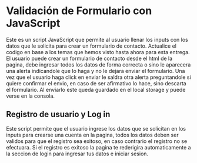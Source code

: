 # Validación de Formulario con JavaScript

Este es un script JavaScript que permite al usuario llenar los inputs con los datos que le solicita para crear un formulario de contacto. Actualice el codigo en base a los temas que hemos visto hasta ahora para esta entrega. El usuario puede crear un formulario de contacto desde el html de la pagina, debe ingresar todos los datos de forma correcta o sino le aparecera una alerta indicandole que lo haga y no le dejara enviar el formulario. Una vez que el usuario haga click en enviar le saldra otra alerta preguntandole si quiere confirmar el envio, en caso de ser afirmativo lo hace, sino descarta el formulario. Al enviarlo este queda guardado en el local storage y puede verse en la consola.

## Registro de usuario y Log in

Este script permite que el usuario ingrese los datos que se solicitan en los inputs para crearse una cuenta en la pagina, todos los datos deben ser validos para que el registro sea exitoso, en caso contrario el registro no se efectuara. Si el registro es exitoso la pagina te rederigira automaticamente a la seccion de login para ingresar tus datos e iniciar sesion.